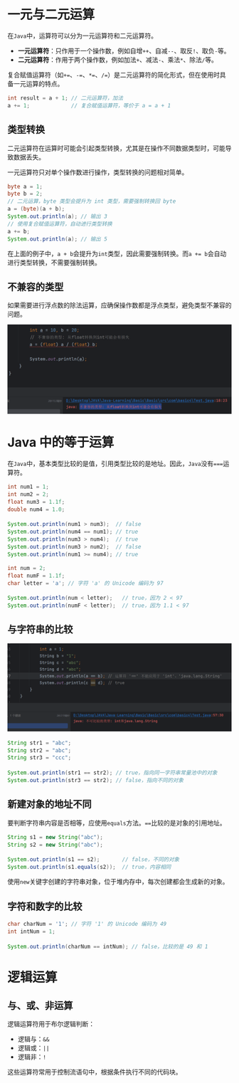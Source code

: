 # 一元与二元运算

在`Java`中，运算符可以分为一元运算符和二元运算符。

- **一元运算符**：只作用于一个操作数，例如自增`++`、自减`--`、取反`!`、取负`-`等。
- **二元运算符**：作用于两个操作数，例如加法`+`、减法`-`、乘法`*`、除法`/`等。

复合赋值运算符（如`+=`、`-=`、`*=`、`/=`）是二元运算符的简化形式，但在使用时具备一元运算的特点。

```java
int result = a + 1; // 二元运算符，加法
a += 1;             // 复合赋值运算符，等价于 a = a + 1
```

## 类型转换

二元运算符在运算时可能会引起类型转换，尤其是在操作不同数据类型时，可能导致数据丢失。

一元运算符只对单个操作数进行操作，类型转换的问题相对简单。

```java
byte a = 1;
byte b = 2;
// 二元运算，byte 类型会提升为 int 类型，需要强制转换回 byte
a = (byte)(a + b);
System.out.println(a); // 输出 3
// 使用复合赋值运算符，自动进行类型转换
a += b;
System.out.println(a); // 输出 5
```

在上面的例子中，`a + b`会提升为`int`类型，因此需要强制转换。而`a += b`会自动进行类型转换，不需要强制转换。

## 不兼容的类型

如果需要进行浮点数的除法运算，应确保操作数都是浮点类型，避免类型不兼容的问题。

![类型不兼容示例](../images/da7969929c6328ae4c289c89d5cea28f.png)

# Java 中的等于运算

在`Java`中，基本类型比较的是值，引用类型比较的是地址。因此，`Java`没有`===`运算符。

```java
int num1 = 1;
int num2 = 2;
float num3 = 1.1f;
double num4 = 1.0;

System.out.println(num1 > num3);  // false
System.out.println(num4 == num1); // true
System.out.println(num3 > num4);  // true
System.out.println(num3 > num2);  // false
System.out.println(num1 >= num4); // true
```

```java
int num = 2;
float numF = 1.1f;
char letter = 'a'; // 字符 'a' 的 Unicode 编码为 97

System.out.println(num < letter);   // true，因为 2 < 97
System.out.println(numF < letter);  // true，因为 1.1 < 97
```

## 与字符串的比较

![字符串比较示例](../images/544bb76eef7f044b3d63772c5dc88ab5.png)

```java
String str1 = "abc";
String str2 = "abc";
String str3 = "ccc";

System.out.println(str1 == str2); // true，指向同一字符串常量池中的对象
System.out.println(str3 == str2); // false，指向不同的对象
```

## 新建对象的地址不同

要判断字符串内容是否相等，应使用`equals`方法。`==`比较的是对象的引用地址。

```java
String s1 = new String("abc");
String s2 = new String("abc");

System.out.println(s1 == s2);       // false，不同的对象
System.out.println(s1.equals(s2));  // true，内容相同
```

使用`new`关键字创建的字符串对象，位于堆内存中，每次创建都会生成新的对象。

## 字符和数字的比较

```java
char charNum = '1'; // 字符 '1' 的 Unicode 编码为 49
int intNum = 1;

System.out.println(charNum == intNum); // false，比较的是 49 和 1
```

# 逻辑运算

## 与、或、非运算

逻辑运算符用于布尔逻辑判断：

- 逻辑与：`&&`
- 逻辑或：`||`
- 逻辑非：`!`

这些运算符常用于控制流语句中，根据条件执行不同的代码块。
